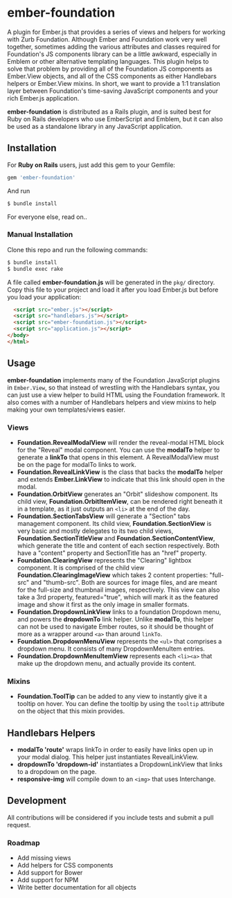 # ember-foundation

A plugin for Ember.js that provides a series of views and helpers for
working with Zurb Foundation. Although Ember and Foundation work very
well together, sometimes adding the various attributes and classes
required for Foundation's JS components library can be a little awkward,
especially in Emblem or other alternative templating languages. This
plugin helps to solve that problem by providing all of the Foundation JS
components as Ember.View objects, and all of the CSS components as
either Handlebars helpers or Ember.View mixins. In short, we want to
provide a 1:1 translation layer between Foundation's time-saving
JavaScript components and your rich Ember.js application.

**ember-foundation** is distributed as a Rails plugin, and is suited best
for Ruby on Rails developers who use EmberScript and Emblem, but it can
also be used as a standalone library in any JavaScript application.

## Installation

For **Ruby on Rails** users, just add this gem to your Gemfile:

```ruby
gem 'ember-foundation'
```

And run

```bash
$ bundle install
```

For everyone else, read on..

### Manual Installation

Clone this repo and run the following commands:

```bash
$ bundle install
$ bundle exec rake
```

A file called **ember-foundation.js** will be generated in the `pkg/`
directory. Copy this file to your project and load it after you load
Ember.js but before you load your application:

```html
  <script src="ember.js"></script>
  <script src="handlebars.js"></script>
  <script src="ember-foundation.js"></script>
  <script src="application.js"></script>
</body>
</html>
```

## Usage

**ember-foundation** implements many of the Foundation JavaScript
plugins in `Ember.View`, so that instead of wrestling with the
Handlebars syntax, you can just use a view helper to build HTML using
the Foundation framework. It also comes with a number of Handlebars
helpers and view mixins to help making your own templates/views easier.

### Views

- **Foundation.RevealModalView** will render the reveal-modal HTML block
  for the "Reveal" modal component. You can use the **modalTo** helper
  to generate a **linkTo** that opens in this element. A RevealModalView
  must be on the page for modalTo links to work.
- **Foundation.RevealLinkView** is the class that backs the **modalTo**
  helper and extends **Ember.LinkView** to indicate that this link
  should open in the modal.
- **Foundation.OrbitView** generates an "Orbit" slideshow component.
  Its child view, **Foundation.OrbitItemView**, can be rendered right
  beneath it in a template, as it just outputs an `<li>` at the end of
  the day.
- **Foundation.SectionTabsView** will generate a "Section" tabs management
  component. Its child view, **Foundation.SectionView** is very basic
  and mostly delegates to its two child views, **Foundation.SectionTitleView**
  and **Foundation.SectionContentView**, which generate the title and
  content of each section respectively. Both have a "content" property
  and SectionTitle has an "href" property.
- **Foundation.ClearingView** represents the "Clearing" lightbox
  component. It is comprised of the child view
  **Foundation.ClearingImageView** which takes 2 content properties:
  "full-src" and "thumb-src". Both are sources for image files, and are meant for
  the full-size and thumbnail images, respectively. This view can also
  take a 3rd property, featured="true", which will mark it as the
  featured image and show it first as the only image in smaller formats.
- **Foundation.DropdownLinkView** links to a foundation Dropdown menu,
  and powers the **dropdownTo** link helper. Unlike **modalTo**, this
  helper can not be used to navigate Ember routes, so it should be
  thought of more as a wrapper around `<a>` than around `linkTo`.
- **Foundation.DropdownMenuView** represents the `<ul>` that comprises a
  dropdown menu. It consists of many DropdownMenuItem entries.
- **Foundation.DropdownMenuItemView** represents each `<li><a>` that
  make up the dropdown menu, and actually provide its content.

### Mixins

- **Foundation.ToolTip** can be added to any view to instantly give it a
  tooltip on hover. You can define the tooltip by using the `tooltip`
  attribute on the object that this mixin provides.

## Handlebars Helpers

- **modalTo 'route'** wraps linkTo in order to easily have links open up
  in your modal dialog. This helper just instantiates RevealLinkView.
- **dropdownTo 'dropdown-id'** instantiates a DropdownLinkView that
  links to a dropdown on the page.
- **responsive-img** will compile down to an `<img>` that uses
  Interchange.

## Development

All contributions will be considered if you include tests and submit a
pull request.

### Roadmap

- Add missing views
- Add helpers for CSS components
- Add support for Bower
- Add support for NPM
- Write better documentation for all objects
